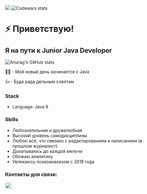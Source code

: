![](https://komarev.com/ghpvc/?username=your-github-Leeloomoscow)
![Codewars stats](https://www.codewars.com/users/Leeloomoscow/badges/micro)

# ⚡️ Приветствую!
## Я на пути к Junior Java Developer


![Anurag's GitHub stats](https://github-readme-stats.vercel.app/api?username=Leeloomoscow&show_icons=true&theme=radical)


👩‍💻 - Мой новый день начинается с Java 

👍 - Буда рада дельным советам


### Stack
- Language: Java 8

### Skills
- Любознательная и дружелюбная
- Высокий уровень самодисциплины
- Люблю всё, что связано с редактированием и написанием (в прошлом журналист)
- Докапываюсь до каждой мелочи
- Обожаю аналитику
- Увлекаюсь психоанализом с 2018 года



### Контакты для связи:
[<img align="left" width="22px" alt="javeoff | Telegram" src="https://simpleicons.org/icons/telegram.svg" />](https://t.me/Leeloo_moscow) 

